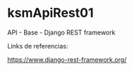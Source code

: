 # ksmApiRest01
API - Base - Django REST framework

Links de referencias:

https://www.django-rest-framework.org/
